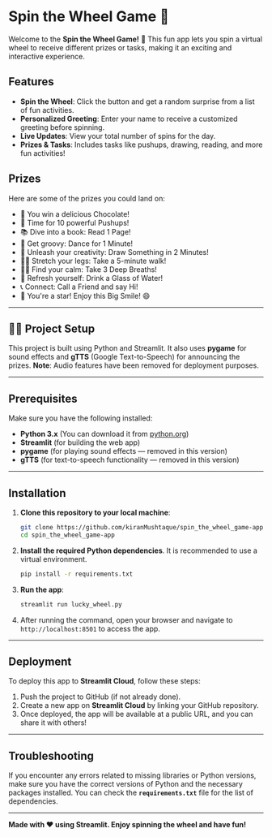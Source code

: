 # Spin the Wheel Game 🎡

Welcome to the **Spin the Wheel Game!** 🎉 This fun app lets you spin a virtual wheel to receive different prizes or tasks, making it an exciting and interactive experience.

## Features

- **Spin the Wheel**: Click the button and get a random surprise from a list of fun activities.
- **Personalized Greeting**: Enter your name to receive a customized greeting before spinning.
- **Live Updates**: View your total number of spins for the day.
- **Prizes & Tasks**: Includes tasks like pushups, drawing, reading, and more fun activities!

## Prizes
Here are some of the prizes you could land on:

- 🍫 You win a delicious Chocolate!
- 💪 Time for 10 powerful Pushups!
- 📚 Dive into a book: Read 1 Page!
- 🎵 Get groovy: Dance for 1 Minute!
- 🎨 Unleash your creativity: Draw Something in 2 Minutes!
- 🚶‍♂️ Stretch your legs: Take a 5-minute walk!
- 🧘‍♀️ Find your calm: Take 3 Deep Breaths!
- 🥤 Refresh yourself: Drink a Glass of Water!
- 📞 Connect: Call a Friend and say Hi!
- 🌟 You're a star! Enjoy this Big Smile! 😄

---

## 🧑‍💻 Project Setup

This project is built using Python and Streamlit. It also uses **pygame** for sound effects and **gTTS** (Google Text-to-Speech) for announcing the prizes. **Note**: Audio features have been removed for deployment purposes.

---

## Prerequisites

Make sure you have the following installed:

- **Python 3.x** (You can download it from [python.org](https://www.python.org/downloads/))
- **Streamlit** (for building the web app)
- **pygame** (for playing sound effects — removed in this version)
- **gTTS** (for text-to-speech functionality — removed in this version)

---

## Installation

1. **Clone this repository to your local machine**:

    ```bash
    git clone https://github.com/kiranMushtaque/spin_the_wheel_game-app.git
    cd spin_the_wheel_game-app
    ```

2. **Install the required Python dependencies**. It is recommended to use a virtual environment.

    ```bash
    pip install -r requirements.txt
    ```

3. **Run the app**:

    ```bash
    streamlit run lucky_wheel.py
    ```

4. After running the command, open your browser and navigate to `http://localhost:8501` to access the app.

---

## Deployment

To deploy this app to **Streamlit Cloud**, follow these steps:

1. Push the project to GitHub (if not already done).
2. Create a new app on **Streamlit Cloud** by linking your GitHub repository.
3. Once deployed, the app will be available at a public URL, and you can share it with others!

---

## Troubleshooting

If you encounter any errors related to missing libraries or Python versions, make sure you have the correct versions of Python and the necessary packages installed. You can check the **`requirements.txt`** file for the list of dependencies.

---

**Made with ❤️ using Streamlit. Enjoy spinning the wheel and have fun!**
